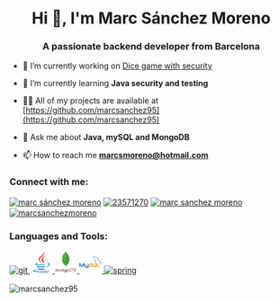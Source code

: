 <h1 align="center">Hi 👋, I'm Marc Sánchez Moreno</h1>
<h3 align="center">A passionate backend developer from Barcelona</h3>

- 🔭 I’m currently working on [Dice game with security](https://github.com/marcsanchez95/S5.02DiceGameSQLSecurity)

- 🌱 I’m currently learning **Java security and testing**

- 👨‍💻 All of my projects are available at [https://github.com/marcsanchez95](https://github.com/marcsanchez95)

- 💬 Ask me about **Java, mySQL and MongoDB**

- 📫 How to reach me **marcsmoreno@hotmail.com**

<h3 align="left">Connect with me:</h3>
<p align="left">
<a href="https://linkedin.com/in/marc sánchez moreno" target="blank"><img align="center" src="https://raw.githubusercontent.com/rahuldkjain/github-profile-readme-generator/master/src/images/icons/Social/linked-in-alt.svg" alt="marc sánchez moreno" height="30" width="40" /></a>
<a href="https://stackoverflow.com/users/23571270" target="blank"><img align="center" src="https://raw.githubusercontent.com/rahuldkjain/github-profile-readme-generator/master/src/images/icons/Social/stack-overflow.svg" alt="23571270" height="30" width="40" /></a>
<a href="https://fb.com/marc sanchez moreno" target="blank"><img align="center" src="https://raw.githubusercontent.com/rahuldkjain/github-profile-readme-generator/master/src/images/icons/Social/facebook.svg" alt="marc sanchez moreno" height="30" width="40" /></a>
<a href="https://instagram.com/marcsanchezmoreno" target="blank"><img align="center" src="https://raw.githubusercontent.com/rahuldkjain/github-profile-readme-generator/master/src/images/icons/Social/instagram.svg" alt="marcsanchezmoreno" height="30" width="40" /></a>
</p>

<h3 align="left">Languages and Tools:</h3>
<p align="left"> <a href="https://git-scm.com/" target="_blank" rel="noreferrer"> <img src="https://www.vectorlogo.zone/logos/git-scm/git-scm-icon.svg" alt="git" width="40" height="40"/> </a> <a href="https://www.java.com" target="_blank" rel="noreferrer"> <img src="https://raw.githubusercontent.com/devicons/devicon/master/icons/java/java-original.svg" alt="java" width="40" height="40"/> </a> <a href="https://www.mongodb.com/" target="_blank" rel="noreferrer"> <img src="https://raw.githubusercontent.com/devicons/devicon/master/icons/mongodb/mongodb-original-wordmark.svg" alt="mongodb" width="40" height="40"/> </a> <a href="https://www.mysql.com/" target="_blank" rel="noreferrer"> <img src="https://raw.githubusercontent.com/devicons/devicon/master/icons/mysql/mysql-original-wordmark.svg" alt="mysql" width="40" height="40"/> </a> <a href="https://spring.io/" target="_blank" rel="noreferrer"> <img src="https://www.vectorlogo.zone/logos/springio/springio-icon.svg" alt="spring" width="40" height="40"/> </a> </p>

<p><img align="center" src="https://github-readme-stats.vercel.app/api/top-langs?username=marcsanchez95&show_icons=true&locale=en&layout=compact" alt="marcsanchez95" /></p>

